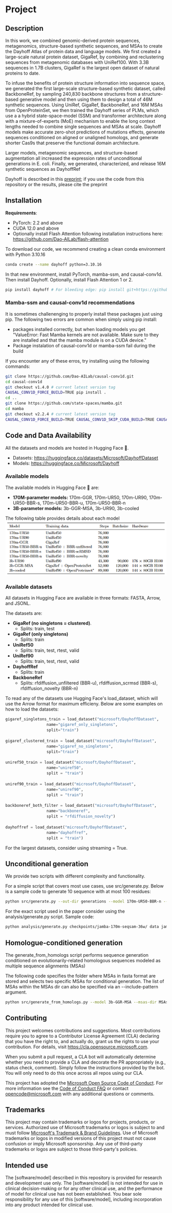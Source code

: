 # Project
## Description

In this work, we combined genomic-derived protein sequences, metagenomics, structure-based synthetic sequences, and MSAs to create the Dayhoff Atlas of protein data and language models. 
We first created a large-scale natural protein dataset, GigaRef,  by combining and reclustering sequences from metagenomic databases with UniRef100. With 3.3B sequences in 1.7B clusters, GigaRef is the largest open dataset of natural proteins to date. 

To infuse the benefits of protein structure information into sequence space, we generated the first large-scale structure-based synthetic dataset, called BackboneRef, by sampling 240,830 backbone structures from a structure-based generative model and then using them to design a total of 46M synthetic sequences.
Using UniRef, GigaRef, BackboneRef, and 16M MSAs from OpenProteinSet, we then trained the Dayhoff series of PLMs, which use a a hybrid state-space-model (SSM) and transformer architecture along with a mixture-of-experts (MoE) mechanism to enable the long context lengths needed to combine single sequences and MSAs at scale. 
Dayhoff models make accurate zero-shot predictions of mutations effects, generate sequences conditioned on aligned or unaligned homologs, and generate shorter Cas9s that preserve the functional domain architecture. 

Larger models, metagenomic sequences, and structure-based augmentation all increased the expression rates of unconditional generations in E. coli. 
Finally, we generated, characterized, and release 16M synthetic sequences as DayhoffRef

<!-- insert preprint link -->
Dayhoff is described in this [preprint](preprint); if you use the code from this repository or the results, please cite the preprint 

## Installation
**Requirements**: 
* PyTorch: 2.2 and above
* CUDA 12.0 and above
* Optionally install Flash Attention following installation instructions here: https://github.com/Dao-AILab/flash-attention

To download our code, we recommend creating a clean conda environment with Python 3.10.16

```bash
conda create --name dayhoff python=3.10.16
```

In that new environment, install PyTorch, mamba-ssm, and causal-conv1d. Then install Dayhoff. Optionally, install Flash Attention 1 or 2.

```bash
pip install dayhoff # For bleeding edge: pip install git+https://github.com/microsoft/dayhoff.git
```
### Mamba-ssm and causal-conv1d recommendations

It is sometimes challenenging to properly install these packages just using pip. The following two errors are common when simply using pip install:
* packages installed correctly, but when loading models you get "ValueError: Fast Mamba kernels are not available. Make sure to they are installed and that the mamba module is on a CUDA device."
* Package instalation of causal-conv1d or mamba-ssm fail during the build

If you encounter any of these erros, try installing using the following commands:

```bash
git clone https://github.com/Dao-AILab/causal-conv1d.git
cd causal-conv1d
git checkout v1.4.0 # current latest version tag
CAUSAL_CONV1D_FORCE_BUILD=TRUE pip install .
cd ..
git clone https://github.com/state-spaces/mamba.git
cd mamba
git checkout v2.2.4 # current latest version tag
CAUSAL_CONV1D_FORCE_BUILD=TRUE CAUSAL_CONV1D_SKIP_CUDA_BUILD=TRUE CAUSAL_CONV1D_FORCE_CXX11_ABI=TRUE pip install --no-build-isolation .
```


## Code and Data Availability
All the datasets and models are hosted in Hugging Face 🤗.
* Datasets: https://huggingface.co/datasets/Microsoft/DayhoffDataset
* Models: https://huggingface.co/Microsoft/Dayhoff

### Available models
The available models in Hugging Face 🤗 are:
* **170M-parameter models:** 170m-GGR, 170m-UR50, 170m-UR90, 170m-UR50-BBR-s, 170m-UR50-BBR-u, 170m-UR50-BBR-n
* **3B-parameter models:** 3b-GGR-MSA, 3b-UR90, 3b-cooled

The following table provides details about each model
![dayhoff models](assets/dayhoff_models.png)

### Available datasets
All datasets in Hugging Face are available in three formats: FASTA, Arrow, and JSONL.

<!-- Add split sizes GB -->
The datasets are:
* **GigaRef (no singletons = clustered)**.
    * Splits: train, test
* **GigaRef (only singletons)**
    * Splits: train
* **UniRef50**
    * Splits: train, test, rtest, valid
* **UniRef90**
    * Splits: train, test, rtest, valid
* **DayhoffRef**
    * Splits: train
* **BackboneRef**
    * Splits: rfdiffusion_unfiltered (BBR-u), rfdiffusion_scrmsd (BBR-s), rfdiffusion_novelty (BBR-n)

To read any of the datasets use Hugging Face's load_dataset, which will use the Arrow format for maximum efficieny. Below are some examples on how to load the datasets:

```python
gigaref_singletons_train = load_dataset("microsoft/DayhoffDataset",
                  name="gigaref_only_singletons",
                  split="train")

gigaref_clustered_train = load_dataset("microsoft/DayhoffDataset",
                  name="gigaref_no_singletons",
                  split="train")

uniref50_train = load_dataset("microsoft/DayhoffDataset",
                  name="uniref50",
                  split = "train")

uniref90_train = load_dataset("microsoft/DayhoffDataset",
                  name="uniref90",
                  split = "train")

backboneref_both_filter = load_dataset("microsoft/DayhoffDataset",
                  name="backboneref",
                  split = "rfdiffusion_novelty")
                
dayhoffref = load_dataset("microsoft/DayhoffDataset",
                  name="dayhoffref",
                  split = "train")

```

For the largest datasets, consider using streaming = True.



## Unconditional generation

We provide two scripts with different complexity and functionality.

For a simple script that covers most use cases, use src/generate.py. Below is a sample code to generate 10 sequence with at most 100 residues:

```bash
python src/generate.py --out-dir generations --model 170m-UR50-BBR-n --max-length 100 --n-generations 10 --temp 1.0 --min-p 0.0 --random-seed 1 --no-fa2
```

For the exact script used in the paper consider using the analysis/generate.py script. Sample code:

```bash
python analysis/generate.py checkpoints/jamba-170m-seqsam-36w/ data jamba-170m-seqsam-36w --n_generations=5
```

## Homologue-conditioned generation

The generate_from_homologs script performs sequence generation conditioned on evolutionarily-related homologous sequences modeled as multiple sequence alignments (MSAs)

The following code specifies the folder where MSAs in fasta format are stored and selects two specific MSAs for conditional generation. The list of MSAs within the MSAs dir can also be specified via an --include-pattern argument.

```bash
python src/generate_from_homologs.py --model 3b-GGR-MSA --msas-dir MSAs --task sequence --out-dir generations --msa-file-names 100220484.fasta 10123434.fasta --temp 1.0 --min-p 0.0 --max-length 768 --random-seed 1 --no-fa2
```

## Contributing

This project welcomes contributions and suggestions.  Most contributions require you to agree to a
Contributor License Agreement (CLA) declaring that you have the right to, and actually do, grant us
the rights to use your contribution. For details, visit https://cla.opensource.microsoft.com.

When you submit a pull request, a CLA bot will automatically determine whether you need to provide
a CLA and decorate the PR appropriately (e.g., status check, comment). Simply follow the instructions
provided by the bot. You will only need to do this once across all repos using our CLA.

This project has adopted the [Microsoft Open Source Code of Conduct](https://opensource.microsoft.com/codeofconduct/).
For more information see the [Code of Conduct FAQ](https://opensource.microsoft.com/codeofconduct/faq/) or
contact [opencode@microsoft.com](mailto:opencode@microsoft.com) with any additional questions or comments.

## Trademarks

This project may contain trademarks or logos for projects, products, or services. Authorized use of Microsoft 
trademarks or logos is subject to and must follow 
[Microsoft's Trademark & Brand Guidelines](https://www.microsoft.com/en-us/legal/intellectualproperty/trademarks/usage/general).
Use of Microsoft trademarks or logos in modified versions of this project must not cause confusion or imply Microsoft sponsorship.
Any use of third-party trademarks or logos are subject to those third-party's policies.

## Intended use
The [software/model] described in this repository is provided for research and development use only. The [software/model] is not intended for use in clinical decision-making or for any other clinical use, and the performance of model for clinical use has not been established. You bear sole responsibility for any use of this [software/model], including incorporation into any product intended for clinical use. 
